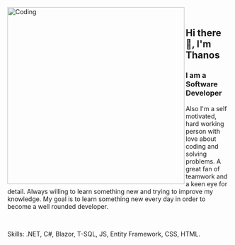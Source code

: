 <img align="left" alt="Coding" width="400" src="https://gifdb.com/images/high/animated-man-computer-coding-nae6mec378lsg1i3.gif">      <br>

## Hi there 🖖, I'm Thanos

### I am a Software Developer     

Also I'm a self motivated, hard working person with love about coding and solving problems. A great fan of teamwork and a keen eye for detail. Always willing to learn something new and trying to improve my knowledge. My goal is to learn something new every day in order to become a well rounded developer.

<br/>

Skills: .NET, C#, Blazor, T-SQL, JS, Entity Framework, CSS, HTML.
